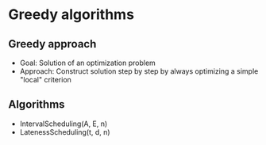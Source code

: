 # Greedy algorithms

## Greedy approach

- Goal: Solution of an optimization problem
- Approach: Construct solution step by step by always optimizing a simple "local" criterion


## Algorithms

- IntervalScheduling(A, E, n)
- LatenessScheduling(t, d, n)

